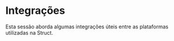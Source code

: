# Integrações

Esta sessão aborda algumas integrações úteis entre as plataformas utilizadas na Struct.
